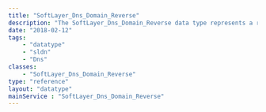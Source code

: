 ```yaml
---
title: "SoftLayer_Dns_Domain_Reverse"
description: "The SoftLayer_Dns_Domain_Reverse data type represents a reverse IP address record. "
date: "2018-02-12"
tags:
    - "datatype"
    - "sldn"
    - "Dns"
classes:
    - "SoftLayer_Dns_Domain_Reverse"
type: "reference"
layout: "datatype"
mainService : "SoftLayer_Dns_Domain_Reverse"
---
```

